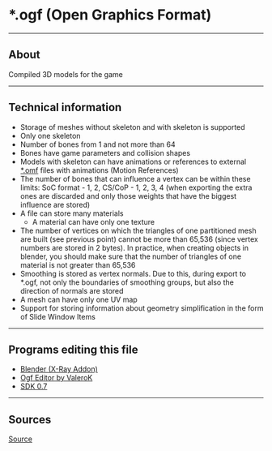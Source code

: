 # *.ogf (Open Graphics Format)

___

## About

Compiled 3D models for the game

___

## Technical information

- Storage of meshes without skeleton and with skeleton is supported
- Only one skeleton
- Number of bones from 1 and not more than 64
- Bones have game parameters and collision shapes
- Models with skeleton can have animations or references to external [*.omf](../animations/omf.md) files with animations (Motion References)
- The number of bones that can influence a vertex can be within these limits: SoC format - 1, 2, CS/CoP - 1, 2, 3, 4 (when exporting the extra ones are discarded and only those weights that have the biggest influence are stored)
- A file can store many materials
  - A material can have only one texture
- The number of vertices on which the triangles of one partitioned mesh are built (see previous point) cannot be more than 65,536 (since vertex numbers are stored in 2 bytes). In practice, when creating objects in blender, you should make sure that the number of triangles of one material is not greater than 65,536
- Smoothing is stored as vertex normals. Due to this, during export to *.ogf, not only the boundaries of smoothing groups, but also the direction of normals are stored
- A mesh can have only one UV map
- Support for storing information about geometry simplification in the form of Slide Window Items

___

## Programs editing this file

- [Blender (X-Ray Addon)](../../modding-tools/blender/blender-x-ray-addon-summary.md)
- [Ogf Editor by ValeroK](../../modding-tools/modding-tools-models/ogf-editor-by-valerok.md)
- [SDK 0.7](../../modding-tools/sdk/README.md)

___

## Sources

[Source](https://github.com/PavelBlend/blender-xray/wiki/Formats#ogf)
